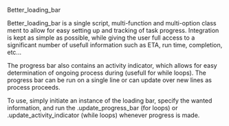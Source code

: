Better_loading_bar

Better_loading_bar is a single script, multi-function and multi-option class ment to allow for easy setting up and tracking of task progress. Integration is kept as simple as possible, while giving the user full access to a significant number of usefull information such as ETA, run time, completion, etc...

The progress bar also contains an activity indicator, which allows for easy determination of ongoing process during (usefull for while loops).
The progress bar can be run on a single line or can update over new lines as process proceeds.

To use, simply initiate an instance of the loading bar, specify the wanted information, and run the .update_progress_bar (for loops) or .update_activity_indicator (while loops) whenever progress is made.
